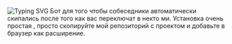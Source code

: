 <img src="https://readme-typing-svg.demolab.com?font=Fira+Code&pause=1000&center=%D0%9B%D0%9E%D0%96%D0%AC&vCenter=%D0%9B%D0%9E%D0%96%D0%AC&repeat=%D0%B8%D1%81%D1%82%D0%B8%D0%BD%D0%BD%D1%8B%D0%B9&random=%D0%9B%D0%9E%D0%96%D0%AC&width=435&lines=BotNektoMeSkipper" alt="Typing SVG" />
Бот для того чтобы собеседники автоматически 
скипались после того как вас переключат в некто ми. 
Установка очень простая , просто скопируйте мой репозиторий с проектом и добавьте в  браузер как расширение.

